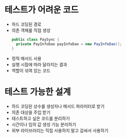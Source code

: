 # 테스트가 어려운 코드

- 하드 코딩된 경로
- 의존 객체를 직접 생성
  ```java
  public class PaySync {
    private PayInfoDao payInfoDao = new PayInfoDao();
  }
  ```
- 정적 메서드 사용
- 실행 시점에 따라 달라지는 결과
- 역할이 섞여 있는 코드

# 테스트 가능한 설계

- 하드 코딩된 상수를 생성자나 메서드 파라미터로 받기
- 의존 대상을 주입 받기
- 테스트하고 싶은 코드를 분리하기
- 시간이나 임의 값 생성 기능 분리하기
- 외부 라이브러리는 직접 사용하지 말고 감싸서 사용하기
